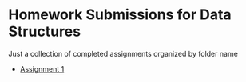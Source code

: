 # Homework Submissions for Data Structures
Just a collection of completed assignments organized by folder name

- [Assignment 1](./assignment1/)
